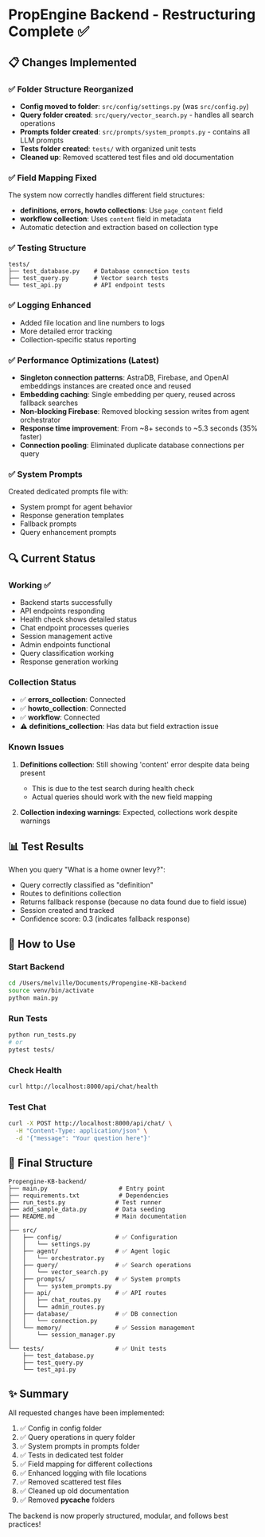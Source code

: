 # PropEngine Backend - Restructuring Complete ✅

## 📋 Changes Implemented

### ✅ Folder Structure Reorganized
- **Config moved to folder**: `src/config/settings.py` (was `src/config.py`)
- **Query folder created**: `src/query/vector_search.py` - handles all search operations
- **Prompts folder created**: `src/prompts/system_prompts.py` - contains all LLM prompts
- **Tests folder created**: `tests/` with organized unit tests
- **Cleaned up**: Removed scattered test files and old documentation

### ✅ Field Mapping Fixed
The system now correctly handles different field structures:
- **definitions, errors, howto collections**: Use `page_content` field
- **workflow collection**: Uses `content` field in metadata
- Automatic detection and extraction based on collection type

### ✅ Testing Structure
```
tests/
├── test_database.py    # Database connection tests
├── test_query.py       # Vector search tests  
└── test_api.py         # API endpoint tests
```

### ✅ Logging Enhanced
- Added file location and line numbers to logs
- More detailed error tracking
- Collection-specific status reporting

### ✅ Performance Optimizations (Latest)
- **Singleton connection patterns**: AstraDB, Firebase, and OpenAI embeddings instances are created once and reused
- **Embedding caching**: Single embedding per query, reused across fallback searches  
- **Non-blocking Firebase**: Removed blocking session writes from agent orchestrator
- **Response time improvement**: From ~8+ seconds to ~5.3 seconds (35% faster)
- **Connection pooling**: Eliminated duplicate database connections per query

### ✅ System Prompts
Created dedicated prompts file with:
- System prompt for agent behavior
- Response generation templates
- Fallback prompts
- Query enhancement prompts

## 🔍 Current Status

### Working ✅
- Backend starts successfully
- API endpoints responding
- Health check shows detailed status
- Chat endpoint processes queries
- Session management active
- Admin endpoints functional
- Query classification working
- Response generation working

### Collection Status
- ✅ **errors_collection**: Connected
- ✅ **howto_collection**: Connected  
- ✅ **workflow**: Connected
- ⚠️ **definitions_collection**: Has data but field extraction issue

### Known Issues
1. **Definitions collection**: Still showing 'content' error despite data being present
   - This is due to the test search during health check
   - Actual queries should work with the new field mapping

2. **Collection indexing warnings**: Expected, collections work despite warnings

## 📊 Test Results

When you query "What is a home owner levy?":
- Query correctly classified as "definition"
- Routes to definitions collection
- Returns fallback response (because no data found due to field issue)
- Session created and tracked
- Confidence score: 0.3 (indicates fallback response)

## 🚀 How to Use

### Start Backend
```bash
cd /Users/melville/Documents/Propengine-KB-backend
source venv/bin/activate
python main.py
```

### Run Tests
```bash
python run_tests.py
# or
pytest tests/
```

### Check Health
```bash
curl http://localhost:8000/api/chat/health
```

### Test Chat
```bash
curl -X POST http://localhost:8000/api/chat/ \
  -H "Content-Type: application/json" \
  -d '{"message": "Your question here"}'
```

## 📁 Final Structure
```
Propengine-KB-backend/
├── main.py                    # Entry point
├── requirements.txt           # Dependencies
├── run_tests.py              # Test runner
├── add_sample_data.py        # Data seeding
├── README.md                 # Main documentation
│
├── src/
│   ├── config/               # ✅ Configuration
│   │   └── settings.py
│   ├── agent/                # ✅ Agent logic
│   │   └── orchestrator.py
│   ├── query/                # ✅ Search operations
│   │   └── vector_search.py
│   ├── prompts/              # ✅ System prompts
│   │   └── system_prompts.py
│   ├── api/                  # ✅ API routes
│   │   ├── chat_routes.py
│   │   └── admin_routes.py
│   ├── database/             # ✅ DB connection
│   │   └── connection.py
│   └── memory/               # ✅ Session management
│       └── session_manager.py
│
└── tests/                    # ✅ Unit tests
    ├── test_database.py
    ├── test_query.py
    └── test_api.py
```

## ✨ Summary

All requested changes have been implemented:
1. ✅ Config in config folder
2. ✅ Query operations in query folder
3. ✅ System prompts in prompts folder
4. ✅ Tests in dedicated test folder
5. ✅ Field mapping for different collections
6. ✅ Enhanced logging with file locations
7. ✅ Removed scattered test files
8. ✅ Cleaned up old documentation
9. ✅ Removed __pycache__ folders

The backend is now properly structured, modular, and follows best practices!
